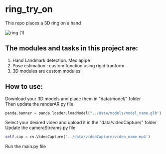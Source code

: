 # ring_try_on
This repo places a 3D ring on a hand 


![ring (1)](https://github.com/vaish1604/ring_try_on/assets/80941602/e91e0a0d-59dc-4a86-a430-bf1159dd13e3)


      
## The modules and tasks in this project are:     
1. Hand Landmark detection:  Mediapipe
2. Pose estimation : custom function using rigid tranform
3. 3D modules are custom modules

## How to use:
Download your 3D models and place them in "data/model/" folder     
Then update the renderAR.py file    
```python
panda.banner = panda.loader.loadModel("../data/models/model_name.glb")
```
Select your desired video and upload it in the "data/videoCapture/" folder     
Update the cameraStreams.py file
```python
self.cap = cv.VideoCapture('../data/videoCapture/video_name.mp4')
```

Run the main.py file





